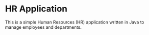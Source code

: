 # HR Application

This is a simple Human Resources (HR) application written in Java to manage employees and departments.
